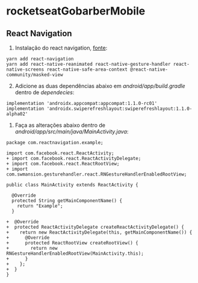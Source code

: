 # rocketseatGobarberMobile

## React Navigation

1. Instalação do react navigation, [fonte](https://reactnavigation.org/docs/en/4.x/getting-started.html):

```
yarn add react-navigation
yarn add react-native-reanimated react-native-gesture-handler react-native-screens react-native-safe-area-context @react-native-community/masked-view
```

2. Adicione as duas dependências abaixo em _android/app/build.gradle_ dentro de _dependecies_:

```
implementation 'androidx.appcompat:appcompat:1.1.0-rc01'
implementation 'androidx.swiperefreshlayout:swiperefreshlayout:1.1.0-alpha02'
```

1. Faça as alterações abaixo dentro de *android/app/src/main/java/MainActivity.java*:
```
package com.reactnavigation.example;

import com.facebook.react.ReactActivity;
+ import com.facebook.react.ReactActivityDelegate;
+ import com.facebook.react.ReactRootView;
+ import com.swmansion.gesturehandler.react.RNGestureHandlerEnabledRootView;

public class MainActivity extends ReactActivity {

  @Override
  protected String getMainComponentName() {
    return "Example";
  }

+  @Override
+  protected ReactActivityDelegate createReactActivityDelegate() {
+    return new ReactActivityDelegate(this, getMainComponentName()) {
+      @Override
+      protected ReactRootView createRootView() {
+        return new RNGestureHandlerEnabledRootView(MainActivity.this);
+      }
+    };
+  }
}
```
